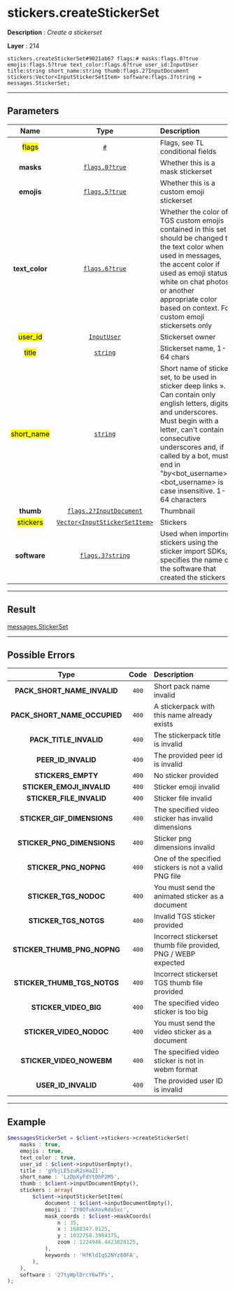 # stickers.createStickerSet

**Description** : *Create a stickerset*

**Layer** : 214

```tl
stickers.createStickerSet#9021ab67 flags:# masks:flags.0?true emojis:flags.5?true text_color:flags.6?true user_id:InputUser title:string short_name:string thumb:flags.2?InputDocument stickers:Vector<InputStickerSetItem> software:flags.3?string = messages.StickerSet;
```

---

## Parameters

| Name | Type | Description |
| :---: | :---: | :--- |
| <mark>flags</mark> | [`#`](type/#) | Flags, see TL conditional fields |
| **masks** | [`flags.0?true`](type/true) | Whether this is a mask stickerset |
| **emojis** | [`flags.5?true`](type/true) | Whether this is a custom emoji stickerset |
| **text_color** | [`flags.6?true`](type/true) | Whether the color of TGS custom emojis contained in this set should be changed to the text color when used in messages, the accent color if used as emoji status, white on chat photos, or another appropriate color based on context. For custom emoji stickersets only |
| <mark>user_id</mark> | [`InputUser`](type/InputUser) | Stickerset owner |
| <mark>title</mark> | [`string`](type/string) | Stickerset name, 1-64 chars |
| <mark>short_name</mark> | [`string`](type/string) | Short name of sticker set, to be used in sticker deep links ». Can contain only english letters, digits and underscores. Must begin with a letter, can't contain consecutive underscores and, if called by a bot, must end in "_by_<bot_username>". <bot_username> is case insensitive. 1-64 characters |
| **thumb** | [`flags.2?InputDocument`](type/InputDocument) | Thumbnail |
| <mark>stickers</mark> | [`Vector<InputStickerSetItem>`](type/InputStickerSetItem) | Stickers |
| **software** | [`flags.3?string`](type/string) | Used when importing stickers using the sticker import SDKs, specifies the name of the software that created the stickers |

---

## Result

[messages.StickerSet](type/messages.StickerSet)

---

## Possible Errors

| Type | Code | Description |
| :---: | :---: | :--- |
| **PACK_SHORT_NAME_INVALID** | `400` | Short pack name invalid |
| **PACK_SHORT_NAME_OCCUPIED** | `400` | A stickerpack with this name already exists |
| **PACK_TITLE_INVALID** | `400` | The stickerpack title is invalid |
| **PEER_ID_INVALID** | `400` | The provided peer id is invalid |
| **STICKERS_EMPTY** | `400` | No sticker provided |
| **STICKER_EMOJI_INVALID** | `400` | Sticker emoji invalid |
| **STICKER_FILE_INVALID** | `400` | Sticker file invalid |
| **STICKER_GIF_DIMENSIONS** | `400` | The specified video sticker has invalid dimensions |
| **STICKER_PNG_DIMENSIONS** | `400` | Sticker png dimensions invalid |
| **STICKER_PNG_NOPNG** | `400` | One of the specified stickers is not a valid PNG file |
| **STICKER_TGS_NODOC** | `400` | You must send the animated sticker as a document |
| **STICKER_TGS_NOTGS** | `400` | Invalid TGS sticker provided |
| **STICKER_THUMB_PNG_NOPNG** | `400` | Incorrect stickerset thumb file provided, PNG / WEBP expected |
| **STICKER_THUMB_TGS_NOTGS** | `400` | Incorrect stickerset TGS thumb file provided |
| **STICKER_VIDEO_BIG** | `400` | The specified video sticker is too big |
| **STICKER_VIDEO_NODOC** | `400` | You must send the video sticker as a document |
| **STICKER_VIDEO_NOWEBM** | `400` | The specified video sticker is not in webm format |
| **USER_ID_INVALID** | `400` | The provided user ID is invalid |

---

## Example

```php
$messagesStickerSet = $client->stickers->createStickerSet(
	masks : true,
	emojis : true,
	text_color : true,
	user_id : $client->inputUserEmpty(),
	title : 'gYbjLE5zuR2sHaZI',
	short_name : 'LzDpXyFdYt0hP2M5',
	thumb : $client->inputDocumentEmpty(),
	stickers : array(
		$client->inputStickerSetItem(
			document : $client->inputDocumentEmpty(),
			emoji : 'ZY0OfukXnvRda5xc',
			mask_coords : $client->maskCoords(
				n : 35,
				x : 1688347.8125,
				y : 1032758.3984375,
				zoom : 1224946.4423828125,
			),
			keywords : 'HfKldIqS2NYz80FA',
		),
	),
	software : '27tyWplDrcY6wTPs',
);
```